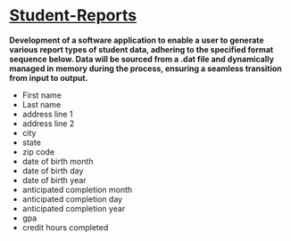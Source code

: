 # [Student-Reports](https://github.com/DilpreetKandola/Student-Reports)

**Development of a software application to enable a user to generate various report types of student data, adhering to the specified format sequence below. Data will be sourced from a .dat file and dynamically managed in memory during the process, ensuring a seamless transition from input to output.**



* First name
* Last name
* address line 1
* address line 2
* city
* state
* zip code
* date of birth month
* date of birth day
* date of birth year
* anticipated completion month
* anticipated completion day
* anticipated completion year
* gpa
* credit hours completed
